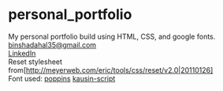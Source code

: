 # personal_portfolio
My personal  portfolio build using HTML, CSS, and google fonts.
<br>
[binshadahal35@gmail.com](binishadahal35@gmail.com)
<br>
[LinkedIn](https://www.linkedin.com/in/binisha-dahal-579a19303/)<br>
Reset stylesheet from[http://meyerweb.com/eric/tools/css/reset/v2.0|20110126]<br>
   Font used:
   [poppins](https://fonts.google.com/specimen/Poppins)
   [kausin-script](https://fonts.google.com/specimen/Kaushan+Script)
